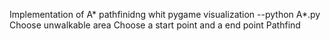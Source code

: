 Implementation of A* pathfinidng whit pygame visualization
--python A*.py
Choose unwalkable area
Choose a start point and a end point
Pathfind

